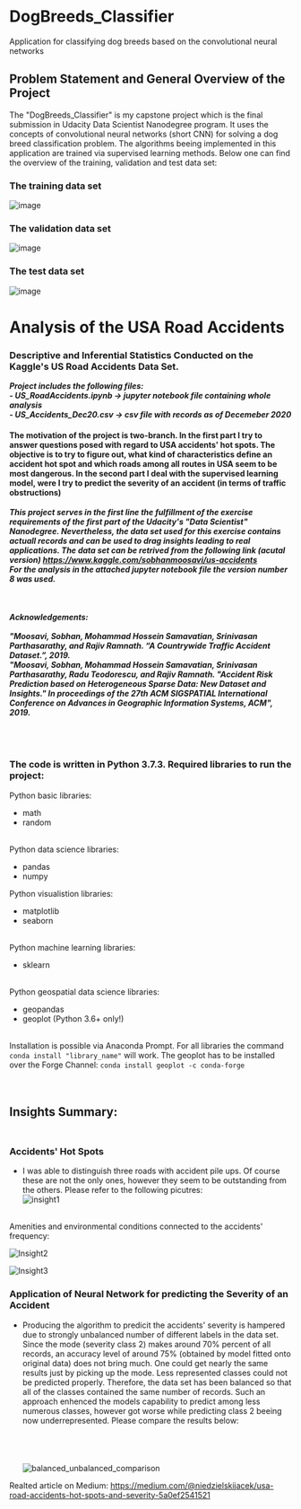 # DogBreeds_Classifier
Application for classifying dog breeds based on the convolutional neural networks

## Problem Statement and General Overview of the Project
The "DogBreeds_Classifier" is my capstone project which is the final submission in Udacity Data Scientist Nanodegree program.
It uses the concepts of convolutional neural networks (short CNN) for solving a dog breed classification problem.
The algorithms beeing implemented in this application are trained via supervised learning methods.
Below one can find the overview of the training, validation and test data set:

### The training data set
![image](https://user-images.githubusercontent.com/64994740/152216245-5303f3c9-dc56-4973-ab93-89dab1745647.png)
### The validation data set
![image](https://user-images.githubusercontent.com/64994740/152216419-4521f267-12d0-48df-94fa-0cea1134c25a.png)
### The test data set
![image](https://user-images.githubusercontent.com/64994740/152216401-1ccfbb11-64db-4a69-b609-33b7ea93941e.png)



# Analysis of the USA Road Accidents
### Descriptive and Inferential Statistics Conducted on the Kaggle's US Road Accidents Data Set.
***Project includes the following files:***  
***- US_RoadAccidents.ipynb -> jupyter notebook file containing whole analysis***  
***- US_Accidents_Dec20.csv -> csv file with records as of Decemeber 2020***

#### The motivation of the project is two-branch. In the first part I try to answer questions posed with regard to USA accidents' hot spots. The objective is to try to figure out, what kind of characteristics define an accident hot spot and which roads among all routes in USA seem to be most dangerous. In the second part I deal with the supervised learning model, were I try to predict the severity of an accident (in terms of traffic obstructions)

***This project serves in the first line the fulfillment of the exercise requirements of the first part of the Udacity's "Data Scientist" Nanodegree. Nevertheless, the data set used for this exercise contains actuall records and can be used to drag insights leading to real applications. 
The data set can be retrived from the following link (acutal version) https://www.kaggle.com/sobhanmoosavi/us-accidents  
For the analysis in the attached jupyter notebook file the version number 8 was used.<br/><br/><br/><br/>
Acknowledgements:  <br/><br/>
"Moosavi, Sobhan, Mohammad Hossein Samavatian, Srinivasan Parthasarathy, and Rajiv Ramnath. “A Countrywide Traffic Accident Dataset.”, 2019.  
"Moosavi, Sobhan, Mohammad Hossein Samavatian, Srinivasan Parthasarathy, Radu Teodorescu, and Rajiv Ramnath. "Accident Risk Prediction based on Heterogeneous Sparse Data: New Dataset and Insights." In proceedings of the 27th ACM SIGSPATIAL International Conference on Advances in Geographic Information Systems, ACM", 2019.***  <br/><br/><br/><br/>

### The code is written in Python 3.7.3. Required libraries to run the project:

Python basic libraries:
- math
- random  <br/><br/>

Python data science libraries:
- pandas
- numpy

Python visualistion libraries:
- matplotlib
- seaborn <br/><br/>

Python machine learning libraries:
- sklearn <br/><br/>

Python geospatial data science libraries:
- geopandas
- geoplot (Python 3.6+ only!) <br/><br/>  

Installation is possible via Anaconda Prompt. For all libraries the command `conda install "library_name"` will work. The geoplot has to be installed over the Forge Channel:  `conda install geoplot -c conda-forge` <br/><br/><br/>

## Insights Summary: </br></br>
### Accidents' Hot Spots
- I was able to distinguish three roads with accident pile ups. Of course these are not the only ones, however they seem to be outstanding from the others.
Please refer to the following picutres:  
![insight1](https://user-images.githubusercontent.com/64994740/127754365-1f627c56-3c20-411f-9cac-7aa0751a3902.png)



</br>
Amenities and environmental conditions connected to the accidents' frequency:<br/>

![Insight2](https://user-images.githubusercontent.com/64994740/127754371-29e29c15-12a0-4f04-a2a4-b4b812acd35c.png)
<br/>

![Insight3](https://user-images.githubusercontent.com/64994740/127754376-eb841206-bebf-4b50-ae83-7d541fe7a975.png)


### Application of Neural Network for predicting the Severity of an Accident
- Producing the algorithm to predicit the accidents' severity is hampered due to strongly unbalanced number of different labels in the data set. Since the mode (severity class 2) makes around 70% percent of all records, an accuracy level of around 75% (obtained by model fitted onto original data) does not bring much. One could get nearly the same results just by picking up the mode. Less represented classes could not be predicted properly. Therefore, the data set has been balanced so that all of the classes contained the same number of records. Such an approach enhenced the models capability to predict among less numerous classes, however got worse while predicting class 2 beeing now underrepresented. Please compare the results below:</br></br></br></br></br>
![balanced_unbalanced_comparison](https://user-images.githubusercontent.com/64994740/127754238-9c2915cb-38b1-4c0e-9dbf-44879506e173.png)

Realted article on Medium:
https://medium.com/@niedzielskijacek/usa-road-accidents-hot-spots-and-severity-5a0ef2541521
